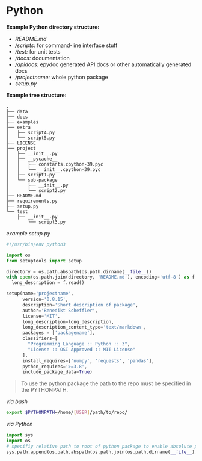 # Python

**Example Python directory structure:**
- *README.md*
- */scripts:* for command-line interface stuff
- */test:* for unit tests
- */docs:* documentation
- */apidocs:* epydoc generated API docs or other automatically generated docs
- */projectname:* whole python package
- *setup.py* 


**Example tree structure:**
```text
.
├── data
├── docs
├── examples
├── extra
│   ├── script4.py
│   └── script5.py
├── LICENSE
├── project
│   ├── __init__.py
│   ├── __pycache__
│   │   ├── constants.cpython-39.pyc
│   │   └── __init__.cpython-39.pyc
│   ├── script1.py
│   └── sub-package
│       ├── __init__.py
│       └── script2.py
├── README.md
├── requirements.py
├── setup.py
└── test
    ├── __init__.py
        └── script3.py
```

*example setup.py*
```python
#!/usr/bin/env python3

import os
from setuptools import setup

directory = os.path.abspath(os.path.dirname(__file__))
with open(os.path.join(directory, 'README.md'), encoding='utf-8') as f:
  long_description = f.read()

setup(name='projectname',
      version='0.8.15',
      description='Short description of package',
      author='Benedikt Scheffler',
      license='MIT',
      long_description=long_description,
      long_description_content_type='text/markdown',
      packages = ['packagename'],
      classifiers=[
        "Programming Language :: Python :: 3",
        "License :: OSI Approved :: MIT License"
      ],
      install_requires=['numpy', 'requests', 'pandas'],
      python_requires='>=3.8',
      include_package_data=True)
```


> To use the python package the path to the repo must be specified in the PYTHONPATH. 

*via bash*
```bash
export $PYTHONPATH=/home/[USER]/path/to/repo/
```

*via Python*
```python
import sys
import os
# specifiy relative path to root of python package to enable absolute package references
sys.path.append(os.path.abspath(os.path.join(os.path.dirname(__file__), '..')))
```

